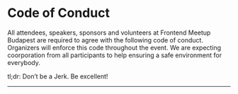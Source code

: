 # Code of Conduct

All attendees, speakers, sponsors and volunteers at Frontend Meetup Budapest are required to agree with the following code of conduct. Organizers will enforce this code throughout the event. We are expecting coorporation from all participants to help ensuring a safe environment for everybody.

tl;dr: Don’t be a Jerk. Be excellent!

---


